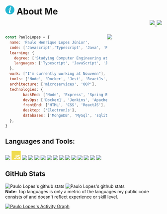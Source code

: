 
<h1><img width="30" alt="about" src="./.src/info.svg"> About Me
<div align="right">
<a href="https://www.instagram.com/paulolopes.tech/" target="_blank">
<img src="https://img.shields.io/badge/-Instagram-%23E4405F?style=for-the-badge&logo=instagram&logoColor=white" target="_blank">
</a>
<a href="https://www.linkedin.com/in/paulolopestech/" target="_blank">
<img src="https://img.shields.io/badge/-LinkedIn-%230077B5?style=for-the-badge&logo=linkedin&logoColor=white" target="_blank">
</a>
</div>
</h1>

### <img align="right" width="35%" src="https://media.giphy.com/media/TZf4ZyXb0lXXi/giphy.gif" />

```javascript
const PauloLopes = {
  name: 'Paulo Henrique Lopes Júnior',
  code: ['Javascript','Typescript', 'Java', 'Python', 'C++'],
  learning: {
    degree: ['Studying Computer Engineering at Inatel'],
    languages: ['Typescript', 'JavaScript', 'Java'],
  },
  work: ["I'm currently working at Nouvenn"],
  tools: ['Node', 'Docker', 'Jest', 'ReactJs', 'Spring'],
  architecture: ['microservices', 'OOP'],
  technologies: {
        backEnd: ['Node', 'Express', 'Spring Boot'],
        devOps: ['Docker🐳', 'Jenkins', 'Apache Kafka', 'MongoDB'],
        frontEnd: ['HTML', 'CSS', 'ReactJS'],
        desktop: ['ElectronJs'],
        databases: ['MongoDB', 'MySql', 'sqlite'],
  },
}
```

## **Languages and Tools:**  

<code><img height="30" src="https://cdn.jsdelivr.net/gh/devicons/devicon/icons/typescript/typescript-original.svg"></code>
<code><img height="30" src="https://raw.githubusercontent.com/devicons/devicon/master/icons/javascript/javascript-plain.svg"></code>
<code><img height="30" src="https://cdn.jsdelivr.net/gh/devicons/devicon/icons/nodejs/nodejs-plain.svg"></code>
<code><img height="30" src="https://cdn.jsdelivr.net/gh/devicons/devicon/icons/docker/docker-plain-wordmark.svg"></code>
<code><img height="30" src="https://cdn.jsdelivr.net/gh/devicons/devicon/icons/java/java-original.svg"></code>
<code><img height="30" src="https://cdn.jsdelivr.net/gh/devicons/devicon/icons/mysql/mysql-original.svg"></code>
<code><img height="30" src="https://cdn.jsdelivr.net/gh/devicons/devicon/icons/mongodb/mongodb-original.svg"></code>
<code><img height="30" src="https://cdn.jsdelivr.net/gh/devicons/devicon/icons/bash/bash-original.svg"></code>
<code><img height="30" src="https://cdn.jsdelivr.net/gh/devicons/devicon/icons/react/react-original.svg"></code>
<code><img height="30" src="https://cdn.jsdelivr.net/gh/devicons/devicon/icons/html5/html5-original.svg"></code>
<code><img height="30" src="https://cdn.jsdelivr.net/gh/devicons/devicon/icons/css3/css3-original.svg"></code>
<code><img height="30" src="https://cdn.jsdelivr.net/gh/devicons/devicon/icons/spring/spring-original-wordmark.svg"></code>
<code><img height="30" src="https://cdn.jsdelivr.net/gh/devicons/devicon/icons/ubuntu/ubuntu-plain.svg"></code>
<code><img height="30" src="https://cdn.jsdelivr.net/gh/devicons/devicon/icons/cplusplus/cplusplus-original.svg"></code>
<code><img height="30" src="https://cdn.jsdelivr.net/gh/devicons/devicon/icons/electron/electron-original.svg"></code>



## **GitHub Stats**

<div style="display: inline_block">

<img align="center" src="https://github-readme-stats-git-masterrstaa-rickstaa.vercel.app/api?username=paulolopestech&show_icons=true&theme=github_dark&line_height=27&hide_rank=true&count_private=true" alt="Paulo Lopes's github stats"/>
<img align="center" src="https://github-readme-stats-git-masterrstaa-rickstaa.vercel.app/api/top-langs/?username=paulolopestech&hide=html,css,jupyter%20notebook&layout=compact&theme=github_dark&langs_count=10" alt="Paulo Lopes's github stats"/>
<br />
<b>Note:</b> Top languages is only a metric of the languages my public code consists of and doesn't reflect experience or skill level.

<!-- https://github.com/ashutosh00710/github-readme-activity-graph -->

<a href="https://github.com/ashutosh00710/github-readme-activity-graph"><img alt="Paulo Lopes's Activity Graph" src="https://github-readme-activity-graph.cyclic.app/graph/?username=paulolopestech&theme=github-compact&title_color=F8D866" /></a>

</div>

